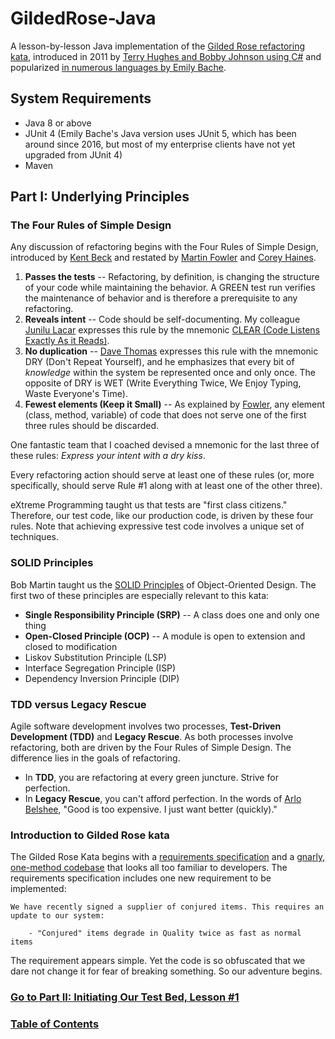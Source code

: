 # GildedRose-Java
A lesson-by-lesson Java implementation of the [Gilded Rose refactoring kata](https://github.com/NotMyself/GildedRose), 
introduced in 2011 by [Terry Hughes and Bobby Johnson using C#](https://github.com/NotMyself/GildedRose) and popularized 
[in numerous languages by Emily Bache](https://github.com/emilybache/GildedRose-Refactoring-Kata).
## System Requirements
- Java 8 or above
- JUnit 4 (Emily Bache's Java version uses JUnit 5, which
has been around since 2016, but most of my 
enterprise clients have not yet upgraded
from JUnit 4)
- Maven

## Part I: Underlying Principles
### The Four Rules of Simple Design
Any discussion of refactoring begins with the Four Rules of Simple Design, introduced by 
[Kent Beck](https://www.amazon.com/gp/product/0201616416) and restated by 
[Martin Fowler](https://martinfowler.com/bliki/BeckDesignRules.html) and 
[Corey Haines](https://leanpub.com/4rulesofsimpledesign).  
1. **Passes the tests** -- Refactoring, by definition, is changing the structure of your code while maintaining the behavior.  A GREEN test run verifies the maintenance of behavior and is therefore a prerequisite to any refactoring. 
2. **Reveals intent** -- Code should be self-documenting.  My colleague [Junilu Lacar](https://github.com/jlacar) expresses this rule by the mnemonic [CLEAR (Code Listens Exactly As it Reads)](https://www.linkedin.com/pulse/how-write-clear-code-get-better-refactoring-junilu-lacar/). 
3. **No duplication** -- [Dave Thomas](https://www.amazon.com/Pragmatic-Programmer-journey-mastery-Anniversary/dp/0135957052) expresses this rule with the mnemonic DRY (Don't Repeat Yourself), and he emphasizes that every bit of _knowledge_ within the system be represented once and only once.  The opposite of DRY is WET (Write Everything Twice, We Enjoy Typing, Waste Everyone's Time).
4. **Fewest elements (Keep it Small)** -- As explained by [Fowler](https://martinfowler.com/bliki/BeckDesignRules.html), any element (class, method, variable) of code that does not serve one of the first three rules should be discarded.  

One fantastic team that I coached devised a mnemonic for the last three of these rules: _Express your intent with a dry kiss_.

Every refactoring action should serve at least one of these rules (or, more specifically, should serve Rule #1 along 
with at least one of the other three). 

eXtreme Programming taught us that tests are "first class citizens."   Therefore, our test code, like our production 
code, is driven by these four rules.  Note that achieving expressive test code involves a unique set of techniques.

### SOLID Principles
Bob Martin taught us the [SOLID Principles](https://blog.cleancoder.com/uncle-bob/2020/10/18/Solid-Relevance.html) 
of Object-Oriented Design.  The first two of these principles are especially
relevant to this kata:
- **Single Responsibility Principle (SRP)** -- A class does one and only one thing
- **Open-Closed Principle (OCP)** -- A module is open to extension and closed to modification 
- Liskov Substitution Principle (LSP)
- Interface Segregation Principle (ISP)
- Dependency Inversion Principle (DIP)

### TDD versus Legacy Rescue
Agile software development involves two processes, **Test-Driven Development (TDD)** and **Legacy Rescue**.  As both 
processes involve refactoring, both are driven by the Four Rules of Simple Design.
The difference lies in the goals of refactoring.
- In **TDD**, you are refactoring at every green juncture.  Strive for perfection.
- In **Legacy Rescue**, you can't afford perfection.  In the words of [Arlo Belshee](https://www.digdeeproots.com/articles/get-to-obvious-nonsense/), "Good is too expensive.  I just want better (quickly)." 

### Introduction to Gilded Rose kata
The Gilded Rose Kata begins with a [requirements specification](https://github.com/d215steinberg/GildedRose-Java/blob/startPoint/GildedRoseRequirements.txt)
and a [gnarly, one-method codebase](https://github.com/d215steinberg/GildedRose-Java/blob/startPoint/src/main/java/com/gildedrose/GildedRose.java)
that looks all too familiar to developers.  The requirements specification includes one new requirement
to be implemented:
```
We have recently signed a supplier of conjured items. This requires an update to our system:

	- "Conjured" items degrade in Quality twice as fast as normal items
```
The requirement appears simple.  Yet the code is so obfuscated that we dare not change it for fear of breaking something.
So our adventure begins.

### [Go to Part II: Initiating Our Test Bed, Lesson #1](https://github.com/d215steinberg/GildedRose-Java/tree/Lesson%231)
### [Table of Contents](https://github.com/d215steinberg/GildedRose-Java/blob/startPoint/Table%20of%20Contents.md)